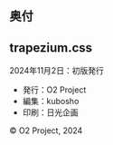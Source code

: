 <section id="colophon" role="doc-colophon">

# 奥付

## trapezium.css

2024年11月2日：初版発行

- 発行：O2 Project
- 編集：kubosho
- 印刷：日光企画

© O2 Project, 2024

</section>
